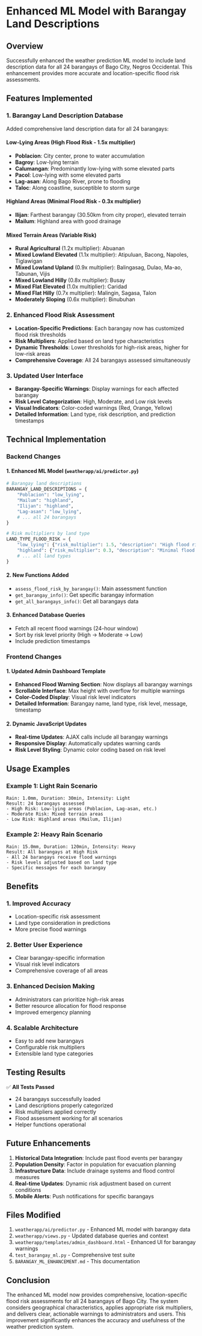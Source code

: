# Enhanced ML Model with Barangay Land Descriptions

## Overview
Successfully enhanced the weather prediction ML model to include land description data for all 24 barangays of Bago City, Negros Occidental. This enhancement provides more accurate and location-specific flood risk assessments.

## Features Implemented

### 1. Barangay Land Description Database
Added comprehensive land description data for all 24 barangays:

#### Low-Lying Areas (High Flood Risk - 1.5x multiplier)
- **Poblacion**: City center, prone to water accumulation
- **Bagroy**: Low-lying terrain
- **Calumangan**: Predominantly low-lying with some elevated parts
- **Pacol**: Low-lying with some elevated parts
- **Lag-asan**: Along Bago River, prone to flooding
- **Taloc**: Along coastline, susceptible to storm surge

#### Highland Areas (Minimal Flood Risk - 0.3x multiplier)
- **Ilijan**: Farthest barangay (30.50km from city proper), elevated terrain
- **Mailum**: Highland area with good drainage

#### Mixed Terrain Areas (Variable Risk)
- **Rural Agricultural** (1.2x multiplier): Abuanan
- **Mixed Lowland Elevated** (1.1x multiplier): Atipuluan, Bacong, Napoles, Tiglawigan
- **Mixed Lowland Upland** (0.9x multiplier): Balingasag, Dulao, Ma-ao, Tabunan, Vijis
- **Mixed Lowland Hilly** (0.8x multiplier): Busay
- **Mixed Flat Elevated** (1.0x multiplier): Caridad
- **Mixed Flat Hilly** (0.7x multiplier): Malingin, Sagasa, Talon
- **Moderately Sloping** (0.6x multiplier): Binubuhan

### 2. Enhanced Flood Risk Assessment
- **Location-Specific Predictions**: Each barangay now has customized flood risk thresholds
- **Risk Multipliers**: Applied based on land type characteristics
- **Dynamic Thresholds**: Lower thresholds for high-risk areas, higher for low-risk areas
- **Comprehensive Coverage**: All 24 barangays assessed simultaneously

### 3. Updated User Interface
- **Barangay-Specific Warnings**: Display warnings for each affected barangay
- **Risk Level Categorization**: High, Moderate, and Low risk levels
- **Visual Indicators**: Color-coded warnings (Red, Orange, Yellow)
- **Detailed Information**: Land type, risk description, and prediction timestamps

## Technical Implementation

### Backend Changes

#### 1. Enhanced ML Model (`weatherapp/ai/predictor.py`)
```python
# Barangay land descriptions
BARANGAY_LAND_DESCRIPTIONS = {
    "Poblacion": "low_lying",
    "Mailum": "highland", 
    "Ilijan": "highland",
    "Lag-asan": "low_lying",
    # ... all 24 barangays
}

# Risk multipliers by land type
LAND_TYPE_FLOOD_RISK = {
    "low_lying": {"risk_multiplier": 1.5, "description": "High flood risk"},
    "highland": {"risk_multiplier": 0.3, "description": "Minimal flood risk"},
    # ... all land types
}
```

#### 2. New Functions Added
- `assess_flood_risk_by_barangay()`: Main assessment function
- `get_barangay_info()`: Get specific barangay information
- `get_all_barangays_info()`: Get all barangays data

#### 3. Enhanced Database Queries
- Fetch all recent flood warnings (24-hour window)
- Sort by risk level priority (High → Moderate → Low)
- Include prediction timestamps

### Frontend Changes

#### 1. Updated Admin Dashboard Template
- **Enhanced Flood Warning Section**: Now displays all barangay warnings
- **Scrollable Interface**: Max height with overflow for multiple warnings
- **Color-Coded Display**: Visual risk level indicators
- **Detailed Information**: Barangay name, land type, risk level, message, timestamp

#### 2. Dynamic JavaScript Updates
- **Real-time Updates**: AJAX calls include all barangay warnings
- **Responsive Display**: Automatically updates warning cards
- **Risk Level Styling**: Dynamic color coding based on risk level

## Usage Examples

### Example 1: Light Rain Scenario
```
Rain: 1.0mm, Duration: 30min, Intensity: Light
Result: 24 barangays assessed
- High Risk: Low-lying areas (Poblacion, Lag-asan, etc.)
- Moderate Risk: Mixed terrain areas
- Low Risk: Highland areas (Mailum, Ilijan)
```

### Example 2: Heavy Rain Scenario
```
Rain: 15.0mm, Duration: 120min, Intensity: Heavy
Result: All barangays at High Risk
- All 24 barangays receive flood warnings
- Risk levels adjusted based on land type
- Specific messages for each barangay
```

## Benefits

### 1. **Improved Accuracy**
- Location-specific risk assessment
- Land type consideration in predictions
- More precise flood warnings

### 2. **Better User Experience**
- Clear barangay-specific information
- Visual risk level indicators
- Comprehensive coverage of all areas

### 3. **Enhanced Decision Making**
- Administrators can prioritize high-risk areas
- Better resource allocation for flood response
- Improved emergency planning

### 4. **Scalable Architecture**
- Easy to add new barangays
- Configurable risk multipliers
- Extensible land type categories

## Testing Results

✅ **All Tests Passed**
- 24 barangays successfully loaded
- Land descriptions properly categorized
- Risk multipliers applied correctly
- Flood assessment working for all scenarios
- Helper functions operational

## Future Enhancements

1. **Historical Data Integration**: Include past flood events per barangay
2. **Population Density**: Factor in population for evacuation planning
3. **Infrastructure Data**: Include drainage systems and flood control measures
4. **Real-time Updates**: Dynamic risk adjustment based on current conditions
5. **Mobile Alerts**: Push notifications for specific barangays

## Files Modified

1. `weatherapp/ai/predictor.py` - Enhanced ML model with barangay data
2. `weatherapp/views.py` - Updated database queries and context
3. `weatherapp/templates/admin_dashboard.html` - Enhanced UI for barangay warnings
4. `test_barangay_ml.py` - Comprehensive test suite
5. `BARANGAY_ML_ENHANCEMENT.md` - This documentation

## Conclusion

The enhanced ML model now provides comprehensive, location-specific flood risk assessments for all 24 barangays of Bago City. The system considers geographical characteristics, applies appropriate risk multipliers, and delivers clear, actionable warnings to administrators and users. This improvement significantly enhances the accuracy and usefulness of the weather prediction system.
